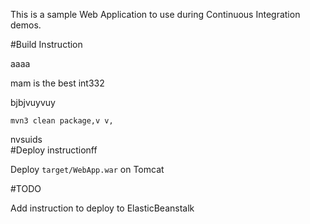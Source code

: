 This is a sample Web Application to use during Continuous Integration demos.

#Build Instruction

aaaa

mam is the best int332

bjbjvuyvuy
```oijowifjo
mvn3 clean package,v v,
```

nvsuids
\
#Deploy instructionff



Deploy ```target/WebApp.war``` on Tomcat
 
#TODO
 
Add instruction to deploy to ElasticBeanstalk
